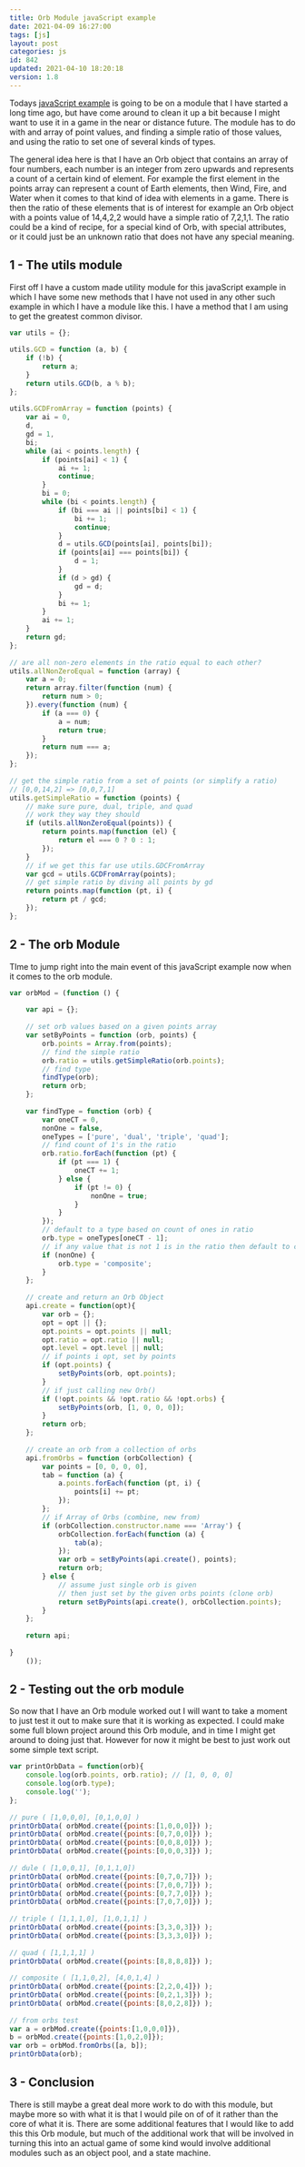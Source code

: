 ```yaml
---
title: Orb Module javaScript example
date: 2021-04-09 16:27:00
tags: [js]
layout: post
categories: js
id: 842
updated: 2021-04-10 18:20:18
version: 1.8
---
```


Todays [javaScript example](/2021/04/02/js-javascript-example/) is going to be on a module that I have started a long time ago, but have come around to clean it up a bit because I might want to use it in a game in the near or distance future. The module has to do with and array of point values, and finding a simple ratio of those values, and using the ratio to set one of several kinds of types.

The general idea here is that I have an Orb object that contains an array of four numbers, each number is an integer from zero upwards and represents a count of a certain kind of element. For example the first element in the points array can represent a count of Earth elements, then Wind, Fire, and Water when it comes to that kind of idea with elements in a game. There is then the ratio of these elements that is of interest for example an Orb object with a points value of 14,4,2,2 would have a simple ratio of 7,2,1,1. The ratio could be a kind of recipe, for a special kind of Orb, with special attributes, or it could just be an unknown ratio that does not have any special meaning.

<!-- more -->

## 1 - The utils module

First off I have a custom made utility module for this javaScript example in which I have some new methods that I have not used in any other such example in which I have a module like this. I have a method that I am using to get the greatest common divisor.

```js
var utils = {};
 
utils.GCD = function (a, b) {
    if (!b) {
        return a;
    }
    return utils.GCD(b, a % b);
};
 
utils.GCDFromArray = function (points) {
    var ai = 0,
    d,
    gd = 1,
    bi;
    while (ai < points.length) {
        if (points[ai] < 1) {
            ai += 1;
            continue;
        }
        bi = 0;
        while (bi < points.length) {
            if (bi === ai || points[bi] < 1) {
                bi += 1;
                continue;
            }
            d = utils.GCD(points[ai], points[bi]);
            if (points[ai] === points[bi]) {
                d = 1;
            }
            if (d > gd) {
                gd = d;
            }
            bi += 1;
        }
        ai += 1;
    }
    return gd;
};
 
// are all non-zero elements in the ratio equal to each other?
utils.allNonZeroEqual = function (array) {
    var a = 0;
    return array.filter(function (num) {
        return num > 0;
    }).every(function (num) {
        if (a === 0) {
            a = num;
            return true;
        }
        return num === a;
    });
};
 
// get the simple ratio from a set of points (or simplify a ratio)
// [0,0,14,2] => [0,0,7,1]
utils.getSimpleRatio = function (points) {
    // make sure pure, dual, triple, and quad
    // work they way they should
    if (utils.allNonZeroEqual(points)) {
        return points.map(function (el) {
            return el === 0 ? 0 : 1;
        });
    }
    // if we get this far use utils.GDCFromArray
    var gcd = utils.GCDFromArray(points);
    // get simple ratio by diving all points by gd
    return points.map(function (pt, i) {
        return pt / gcd;
    });
};
```

## 2 - The orb Module

TIme to jump right into the main event of this javaScript example now when it comes to the orb module.

```js
var orbMod = (function () {
 
    var api = {};
 
    // set orb values based on a given points array
    var setByPoints = function (orb, points) {
        orb.points = Array.from(points);
        // find the simple ratio
        orb.ratio = utils.getSimpleRatio(orb.points);
        // find type
        findType(orb);
        return orb;
    };
 
    var findType = function (orb) {
        var oneCT = 0,
        nonOne = false,
        oneTypes = ['pure', 'dual', 'triple', 'quad'];
        // find count of 1's in the ratio
        orb.ratio.forEach(function (pt) {
            if (pt === 1) {
                oneCT += 1;
            } else {
                if (pt != 0) {
                    nonOne = true;
                }
            }
        });
        // default to a type based on count of ones in ratio
        orb.type = oneTypes[oneCT - 1];
        // if any value that is not 1 is in the ratio then default to composite
        if (nonOne) {
            orb.type = 'composite';
        }
    };
 
    // create and return an Orb Object
    api.create = function(opt){
        var orb = {};
        opt = opt || {};
        opt.points = opt.points || null;
        opt.ratio = opt.ratio || null;
        opt.level = opt.level || null;
        // if points i opt, set by points
        if (opt.points) {
            setByPoints(orb, opt.points);
        }
        // if just calling new Orb()
        if (!opt.points && !opt.ratio && !opt.orbs) {
            setByPoints(orb, [1, 0, 0, 0]);
        }
        return orb;
    };
 
    // create an orb from a collection of orbs
    api.fromOrbs = function (orbCollection) {
        var points = [0, 0, 0, 0],
        tab = function (a) {
            a.points.forEach(function (pt, i) {
                points[i] += pt;
            });
        };
        // if Array of Orbs (combine, new from)
        if (orbCollection.constructor.name === 'Array') {
            orbCollection.forEach(function (a) {
                tab(a);
            });
            var orb = setByPoints(api.create(), points);
            return orb;
        } else {
            // assume just single orb is given
            // then just set by the given orbs points (clone orb)
            return setByPoints(api.create(), orbCollection.points);
        }
    };
 
    return api;
 
}
    ());
```

## 2 - Testing out the orb module

So now that I have an Orb module worked out I will want to take a moment to just test it out to make sure that it is working as expected. I could make some full blown project around this Orb module, and in time I might get around to doing just that. However for now it might be best to just work out some simple text script.

```js
var printOrbData = function(orb){
    console.log(orb.points, orb.ratio); // [1, 0, 0, 0]
    console.log(orb.type);
    console.log('');
};
 
// pure ( [1,0,0,0], [0,1,0,0] )
printOrbData( orbMod.create({points:[1,0,0,0]}) );
printOrbData( orbMod.create({points:[0,7,0,0]}) );
printOrbData( orbMod.create({points:[0,0,8,0]}) );
printOrbData( orbMod.create({points:[0,0,0,3]}) );
 
// dule ( [1,0,0,1], [0,1,1,0])
printOrbData( orbMod.create({points:[0,7,0,7]}) );
printOrbData( orbMod.create({points:[7,0,0,7]}) );
printOrbData( orbMod.create({points:[0,7,7,0]}) );
printOrbData( orbMod.create({points:[7,0,7,0]}) );
 
// triple ( [1,1,1,0], [1,0,1,1] )
printOrbData( orbMod.create({points:[3,3,0,3]}) );
printOrbData( orbMod.create({points:[3,3,3,0]}) );
 
// quad ( [1,1,1,1] )
printOrbData( orbMod.create({points:[8,8,8,8]}) );
 
// composite ( [1,1,0,2], [4,0,1,4] )
printOrbData( orbMod.create({points:[2,2,0,4]}) );
printOrbData( orbMod.create({points:[0,2,1,3]}) );
printOrbData( orbMod.create({points:[8,0,2,8]}) );
 
// from orbs test
var a = orbMod.create({points:[1,0,0,0]}),
b = orbMod.create({points:[1,0,2,0]});
var orb = orbMod.fromOrbs([a, b]);
printOrbData(orb);
```

## 3 - Conclusion

There is still maybe a great deal more work to do with this module, but maybe more so with what it is that I would pile on of of it rather than the core of what it is. There are some additional features that I would like to add this this Orb module, but much of the additional work that will be involved in turning this into an actual game of some kind would involve additional modules such as an object pool, and a state machine.

